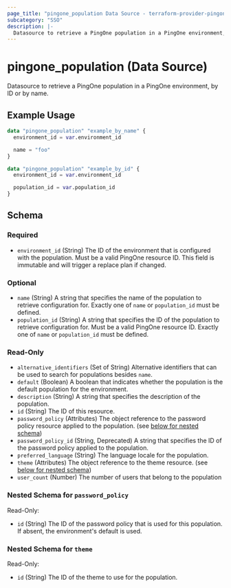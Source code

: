 ```yaml
---
page_title: "pingone_population Data Source - terraform-provider-pingone"
subcategory: "SSO"
description: |-
  Datasource to retrieve a PingOne population in a PingOne environment, by ID or by name.
---
```


# pingone_population (Data Source)

Datasource to retrieve a PingOne population in a PingOne environment, by ID or by name.

## Example Usage

```terraform
data "pingone_population" "example_by_name" {
  environment_id = var.environment_id

  name = "foo"
}

data "pingone_population" "example_by_id" {
  environment_id = var.environment_id

  population_id = var.population_id
}
```

<!-- schema generated by tfplugindocs -->
## Schema

### Required

- `environment_id` (String) The ID of the environment that is configured with the population.  Must be a valid PingOne resource ID.  This field is immutable and will trigger a replace plan if changed.

### Optional

- `name` (String) A string that specifies the name of the population to retrieve configuration for. Exactly one of `name` or `population_id` must be defined.
- `population_id` (String) A string that specifies the ID of the population to retrieve configuration for. Must be a valid PingOne resource ID. Exactly one of `name` or `population_id` must be defined.

### Read-Only

- `alternative_identifiers` (Set of String) Alternative identifiers that can be used to search for populations besides `name`.
- `default` (Boolean) A boolean that indicates whether the population is the default population for the environment.
- `description` (String) A string that specifies the description of the population.
- `id` (String) The ID of this resource.
- `password_policy` (Attributes) The object reference to the password policy resource applied to the population. (see [below for nested schema](#nestedatt--password_policy))
- `password_policy_id` (String, Deprecated) A string that specifies the ID of the password policy applied to the population.
- `preferred_language` (String) The language locale for the population.
- `theme` (Attributes) The object reference to the theme resource. (see [below for nested schema](#nestedatt--theme))
- `user_count` (Number) The number of users that belong to the population

<a id="nestedatt--password_policy"></a>
### Nested Schema for `password_policy`

Read-Only:

- `id` (String) The ID of the password policy that is used for this population. If absent, the environment's default is used.


<a id="nestedatt--theme"></a>
### Nested Schema for `theme`

Read-Only:

- `id` (String) The ID of the theme to use for the population.
